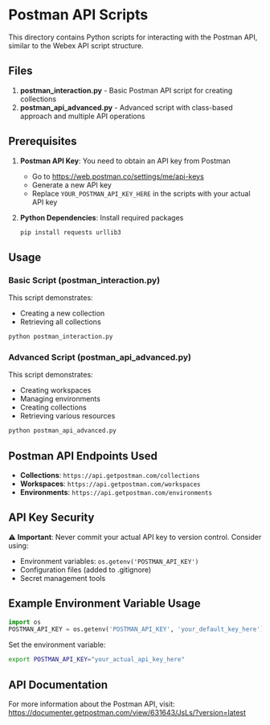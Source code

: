 # Postman API Scripts

This directory contains Python scripts for interacting with the Postman API, similar to the Webex API script structure.

## Files

1. **postman_interaction.py** - Basic Postman API script for creating collections
2. **postman_api_advanced.py** - Advanced script with class-based approach and multiple API operations

## Prerequisites

1. **Postman API Key**: You need to obtain an API key from Postman
   - Go to https://web.postman.co/settings/me/api-keys
   - Generate a new API key
   - Replace `YOUR_POSTMAN_API_KEY_HERE` in the scripts with your actual API key

2. **Python Dependencies**: Install required packages
   ```bash
   pip install requests urllib3
   ```

## Usage

### Basic Script (postman_interaction.py)

This script demonstrates:
- Creating a new collection
- Retrieving all collections

```bash
python postman_interaction.py
```

### Advanced Script (postman_api_advanced.py)

This script demonstrates:
- Creating workspaces
- Managing environments
- Creating collections
- Retrieving various resources

```bash
python postman_api_advanced.py
```

## Postman API Endpoints Used

- **Collections**: `https://api.getpostman.com/collections`
- **Workspaces**: `https://api.getpostman.com/workspaces`
- **Environments**: `https://api.getpostman.com/environments`

## API Key Security

⚠️ **Important**: Never commit your actual API key to version control. Consider using:
- Environment variables: `os.getenv('POSTMAN_API_KEY')`
- Configuration files (added to .gitignore)
- Secret management tools

## Example Environment Variable Usage

```python
import os
POSTMAN_API_KEY = os.getenv('POSTMAN_API_KEY', 'your_default_key_here')
```

Set the environment variable:
```bash
export POSTMAN_API_KEY="your_actual_api_key_here"
```

## API Documentation

For more information about the Postman API, visit:
https://documenter.getpostman.com/view/631643/JsLs/?version=latest
